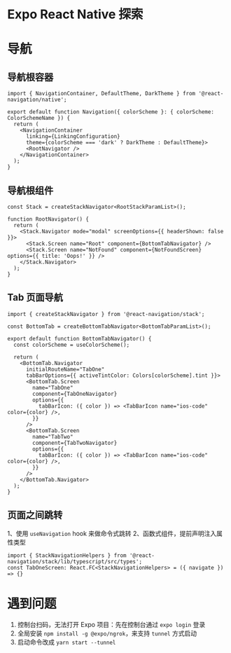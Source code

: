 # Expo React Native 探索

# 导航

## 导航根容器

``` tsx
import { NavigationContainer, DefaultTheme, DarkTheme } from '@react-navigation/native';

export default function Navigation({ colorScheme }: { colorScheme: ColorSchemeName }) {
  return (
    <NavigationContainer
      linking={LinkingConfiguration}
      theme={colorScheme === 'dark' ? DarkTheme : DefaultTheme}>
      <RootNavigator />
    </NavigationContainer>
  );
}
```

## 导航根组件

``` tsx
const Stack = createStackNavigator<RootStackParamList>();

function RootNavigator() {
  return (
    <Stack.Navigator mode="modal" screenOptions={{ headerShown: false }}>
      <Stack.Screen name="Root" component={BottomTabNavigator} />
      <Stack.Screen name="NotFound" component={NotFoundScreen} options={{ title: 'Oops!' }} />
    </Stack.Navigator>
  );
}
```

## Tab 页面导航

``` tsx
import { createStackNavigator } from '@react-navigation/stack';

const BottomTab = createBottomTabNavigator<BottomTabParamList>();

export default function BottomTabNavigator() {
  const colorScheme = useColorScheme();

  return (
    <BottomTab.Navigator
      initialRouteName="TabOne"
      tabBarOptions={{ activeTintColor: Colors[colorScheme].tint }}>
      <BottomTab.Screen
        name="TabOne"
        component={TabOneNavigator}
        options={{
          tabBarIcon: ({ color }) => <TabBarIcon name="ios-code" color={color} />,
        }}
      />
      <BottomTab.Screen
        name="TabTwo"
        component={TabTwoNavigator}
        options={{
          tabBarIcon: ({ color }) => <TabBarIcon name="ios-code" color={color} />,
        }}
      />
    </BottomTab.Navigator>
  );
}
```

## 页面之间跳转

1、使用 `useNavigation` hook 来做命令式跳转
2、函数式组件，提前声明注入属性类型

``` tsx
import { StackNavigationHelpers } from '@react-navigation/stack/lib/typescript/src/types';
const TabOneScreen: React.FC<StackNavigationHelpers> = ({ navigate }) => {}
```

# 遇到问题
1. 控制台扫码，无法打开 Expo 项目：先在控制台通过 `expo login` 登录
2. 全局安装 `npm install -g @expo/ngrok`，来支持 `tunnel` 方式启动
3. 启动命令改成 `yarn start --tunnel`